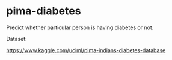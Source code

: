 # pima-diabetes

Predict whether particular person is having diabetes or not.

Dataset:

https://www.kaggle.com/uciml/pima-indians-diabetes-database
